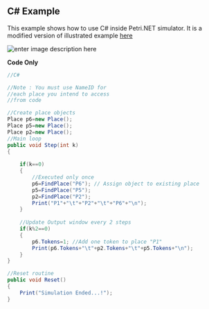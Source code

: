 **C# Example**
----------

This example shows how to use C# inside Petri.NET simulator. It is a modified version of illustrated example [here](https://github.com/larics/Petri.NET/wiki/15.Using-CSharp)

![enter image description here](https://media.giphy.com/media/l0HlEtFnevmEDaa2Y/source.gif)


**Code Only**
```C#
//C#

//Note : You must use NameID for
//each place you intend to access
//from code

//Create place objects
Place p6=new Place();
Place p5=new Place();
Place p2=new Place();
//Main loop
public void Step(int k)
{
	
	if(k==0)
	{
		//Executed only once
		p6=FindPlace("P6"); // Assign object to existing place
		p5=FindPlace("P5");
		p2=FindPlace("P2");
		Print("P1"+"\t"+"P2"+"\t"+"P6"+"\n");
	}
	
	//Update Output window every 2 steps
	if(k%2==0)
	{
		p6.Tokens=1; //Add one token to place "P1"
		Print(p6.Tokens+"\t"+p2.Tokens+"\t"+p5.Tokens+"\n");
	}
}

//Reset routine
public void Reset()
{
	Print("Simulation Ended...!");
}
```
